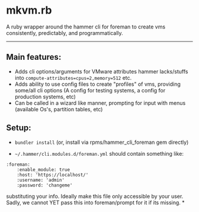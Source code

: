 mkvm.rb
=======

A ruby wrapper around the hammer cli for foreman to create vms consistently, predictably, and programmatically.

----------

Main features:
---
* Adds cli options/arguments for VMware attributes hammer lacks/stuffs into ```compute-attributes=cpus=2,memory=512``` etc.
* Adds ability to use config files to create "profiles" of vms, providing some/all cli options (A config for testing systems, a config for production systems, etc)
* Can be called in a wizard like manner, prompting for input with menus (available Os's, partition tables, etc)

Setup:
---
* ```bundler install``` (or, install via rpms/hammer_cli_foreman gem directly)

* ```~/.hammer/cli.modules.d/foreman.yml``` should contain something like:
```
:foreman:
    :enable_module: true
    :host: 'https://localhost/'
    :username: 'admin'
    :password: 'changeme'
```
substituting your info. Ideally make this file only accessible by your user. Sadly, we cannot YET pass this into foreman/prompt for it if its missing.
* 
